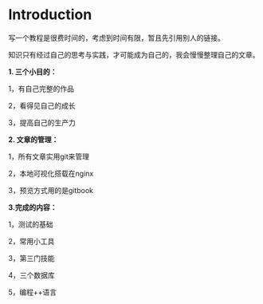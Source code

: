 # Introduction

写一个教程是很费时间的，考虑到时间有限，暂且先引用别人的链接。

知识只有经过自己的思考与实践，才可能成为自己的，我会慢慢整理自己的文章。

**1. 三个小目的：**

1，有自己完整的作品

2，看得见自己的成长

3，提高自己的生产力

**2. 文章的管理：**

1，所有文章实用git来管理

2，本地可视化搭载在nginx

3，预览方式用的是gitbook

**3.完成的内容：**

1，测试的基础

2，常用小工具

3，第三门技能

4，三个数据库

5，编程++语言